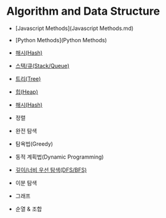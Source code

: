 # Algorithm and Data Structure

- [Javascript Methods](Javascript Methods.md)
- [Python Methods](Python Methods)

- [해시(Hash)](Hash.md)

- [스택/큐(Stack/Queue)](Stack&Queue.md)

- [트리(Tree)](Tree.md)

- [힙(Heap)](Heap.md)

- [해시(Hash)](Hash.md)

- 정렬

- 완전 탐색

- 탐욕법(Greedy)

- 동적 계획법(Dynamic Programming)

- [깊이/너비 우선 탐색(DFS/BFS)](BFS&DFS.md)

- 이분 탐색

- 그래프

- 순열 & 조합 

  


